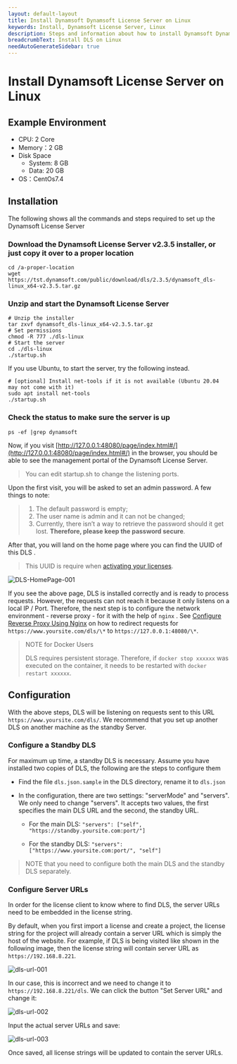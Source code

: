 ```yaml
---
layout: default-layout
title: Install Dynamsoft Dynamsoft License Server on Linux
keywords: Install, Dynamsoft License Server, Linux
description: Steps and information about how to install Dynamsoft Dynamsoft License Server on Linux
breadcrumbText: Install DLS on Linux
needAutoGenerateSidebar: true
---
```


# Install Dynamsoft License Server on Linux

## Example Environment

* CPU: 2 Core
* Memory：2 GB
* Disk Space
  * System: 8 GB
  * Data: 20 GB
* OS：CentOs7.4

## Installation

The following shows all the commands and steps required to set up the Dynamsoft License Server

<!--### Prepare a new disk to store DLS data (optional)

``` shell
mkdir /data
# Specify a disk to mount, in our case, it is /dev/nvme1n1
mkfs -t ext4 /dev/nvme1n1
mount /dev/nvme1n1 /data
# Configure the mounting to be automatic
vim /etc/fstab
# Add the following line to the fstab file
/dev/nvme1n1 /data auto defaults 0 2
# Re-mount
mount -a
```
-->

### Download the Dynamsoft License Server v2.3.5 installer, or just copy it over to a proper location

``` shell
cd /a-proper-location
wget https://tst.dynamsoft.com/public/download/dls/2.3.5/dynamsoft_dls-linux_x64-v2.3.5.tar.gz
```

### Unzip and start the Dynamsoft License Server

``` shell
# Unzip the installer
tar zxvf dynamsoft_dls-linux_x64-v2.3.5.tar.gz
# Set permissions
chmod -R 777 ./dls-linux
# Start the server
cd ./dls-linux
./startup.sh
```

If you use Ubuntu, to start the server, try the following instead.

``` shell
# [optional] Install net-tools if it is not available (Ubuntu 20.04 may not come with it)
sudo apt install net-tools
./startup.sh
```

### Check the status to make sure the server is up

``` shell
ps -ef |grep dynamsoft
```

Now, if you visit [http://127.0.0.1:48080/page/index.html#/](http://127.0.0.1:48080/page/index.html#/) in the browser, you should be able to see the management portal of the Dynamsoft License Server.

> You can edit startup.sh to change the listening ports.

Upon the first visit, you will be asked to set an admin password. A few things to note:

> 1. The default password is empty;
> 2. The user name is admin and it can not be changed;
> 3. Currently, there isn’t a way to retrieve the password should it get lost. **Therefore, please keep the password secure**.

After that, you will land on the home page where you can find the UUID of this DLS .

> This UUID is require when [activating your licenses]({{site.selfhosted}}index.html#activate-the-license).

![DLS-HomePage-001]({{site.assets}}imgs/dls-homepage.png)

If you see the above page, DLS is installed correctly and is ready to process requests. However, the requests can not reach it because it only listens on a local IP / Port. Therefore, the next step is to configure the network environment - reverse proxy - for it with the help of `nginx` .  See [Configure Reverse Proxy Using Nginx]({{site.selfhosted}}configurereverseproxyusingnginx.html) on how to redirect requests for `https://www.yoursite.com/dls/\*` to `https://127.0.0.1:48080/\*`.

> NOTE for Docker Users
>
> DLS requires persistent storage. Therefore, if `docker stop xxxxxx` was executed on the container, it needs to be restarted with `docker restart xxxxxx`.

## Configuration

With the above steps, DLS will be listening on requests sent to this URL `https://www.yoursite.com/dls/`. We recommend that you set up another DLS on another machine as the standby Server.

### Configure a Standby DLS

For maximum up time, a standby DLS is necessary. Assume you have installed two copies of DLS, the following are the steps to configure them

* Find the file `dls.json.sample` in the DLS directory, rename it to `dls.json`

* In the configuration, there are two settings: "serverMode" and "servers". We only need to change "servers". It accepts two values, the first specifies the main DLS URL and the second, the standby URL.

  * For the main DLS: `"servers": ["self", "https://standby.yoursite.com:port/"]`

  * For the standby DLS: `"servers": ["https://www.yoursite.com:port/", "self"]`

> NOTE that you need to configure both the main DLS and the standby DLS separately.

### Configure Server URLs

In order for the license client to know where to find DLS, the server URLs need to be embedded in the license string.

By default, when you first import a license and create a project, the license string for the project will already contain a server URL which is simply the host of the website. For example, if DLS is being visited like shown in the following image, then the license string will contain server URL as `https://192.168.8.221`.

![dls-url-001]({{site.assets}}imgs/dls-url-config-001.png)

In our case, this is incorrect and we need to change it to `https://192.168.8.221/dls`. We can click the button "Set Server URL" and change it:

![dls-url-002]({{site.assets}}imgs/dls-url-config-002.png)

Input the actual server URLs and save:

![dls-url-003]({{site.assets}}imgs/dls-url-config-003.png)

Once saved, all license strings will be updated to contain the server URLs.
